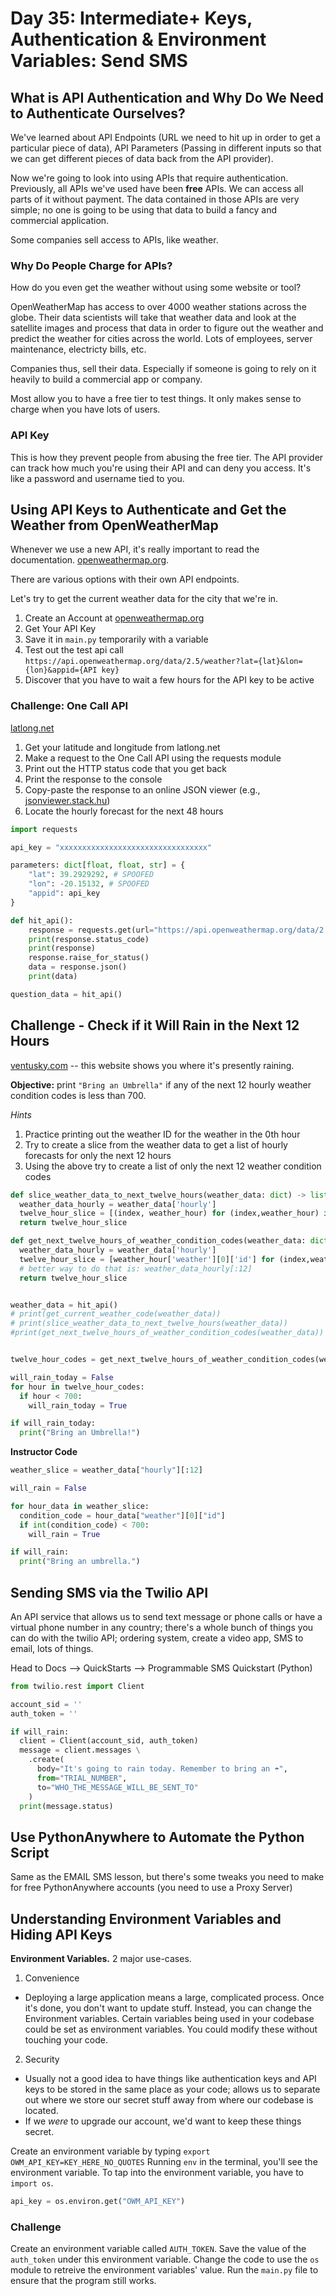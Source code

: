 # Day 35: Intermediate+ Keys, Authentication & Environment Variables: Send SMS

## What is API Authentication and Why Do We Need to Authenticate Ourselves?

We've learned about API Endpoints (URL we need to hit up in order to get a particular piece of data), API Parameters (Passing in different inputs so that we can get different pieces of data back from the API provider).

Now we're going to look into using APIs that require authentication. Previously, all APIs we've used have been **free** APIs. We can access all parts of it without payment. The data contained in those APIs are very simple; no one is going to be using that data to build a fancy and commercial application.

Some companies sell access to APIs, like weather. 

### Why Do People Charge for APIs?

How do you even get the weather without using some website or tool? 

OpenWeatherMap has access to over 4000 weather stations across the globe. Their data scientists will take that weather data and look at the satellite images and process that data in order to figure out the weather and predict the weather for cities across the world. Lots of employees, server maintenance, electricty bills, etc. 

Companies thus, sell their data. Especially if someone is going to rely on it heavily to build a commercial app or company.

Most allow you to have a free tier to test things. It only makes sense to charge when you have lots of users.

### API Key

This is how they prevent people from abusing the free tier. The API provider can track how much you're using their API and can deny you access. It's like a password and username tied to you.

## Using API Keys to Authenticate and Get the Weather from OpenWeatherMap

Whenever we use a new API, it's really important to read the documentation. [openweathermap.org](openweathermap.org/api).

There are various options with their own API endpoints. 

Let's try to get the current weather data for the city that we're in.

1. Create an Account at [openweathermap.org](openweathermap.org)
2. Get Your API Key
3. Save it in `main.py` temporarily with a variable
4. Test out the test api call `https://api.openweathermap.org/data/2.5/weather?lat={lat}&lon={lon}&appid={API key}`
5. Discover that you have to wait a few hours for the API key to be active

### Challenge: One Call API

[latlong.net](latlong.net)

1. Get your latitude and longitude from latlong.net
2. Make a request to the One Call API using the requests module
3. Print out the HTTP status code that you get back
4. Print the response to the console
5. Copy-paste the response to an online JSON viewer (e.g., [jsonviewer.stack.hu](jsonviewer.stack.hu))
6. Locate the hourly forecast for the next 48 hours

```py
import requests

api_key = "xxxxxxxxxxxxxxxxxxxxxxxxxxxxxxxxx"

parameters: dict[float, float, str] = {
    "lat": 39.2929292, # SPOOFED
    "lon": -20.15132, # SPOOFED
    "appid": api_key
}

def hit_api():
    response = requests.get(url="https://api.openweathermap.org/data/2.5/onecall", params=parameters)
    print(response.status_code)
    print(response)
    response.raise_for_status()
    data = response.json()
    print(data)

question_data = hit_api()
```

## Challenge - Check if it Will Rain in the Next 12 Hours

[ventusky.com](ventusky.com) -- this website shows you where it's presently raining.

**Objective:** print `"Bring an Umbrella"` if any of the next 12 hourly weather condition codes is less than 700.

*Hints*
1. Practice printing out the weather ID for the weather in the 0th hour
2. Try to create a slice from the weather data to get a list of hourly forecasts for only the next 12 hours
3. Using the above try to create a list of only the next 12 weather condition codes

```py
def slice_weather_data_to_next_twelve_hours(weather_data: dict) -> list:
  weather_data_hourly = weather_data['hourly']
  twelve_hour_slice = [(index, weather_hour) for (index,weather_hour) in enumerate(weather_data_hourly) if index < 12]
  return twelve_hour_slice

def get_next_twelve_hours_of_weather_condition_codes(weather_data: dict) -> list:
  weather_data_hourly = weather_data['hourly']
  twelve_hour_slice = [weather_hour['weather'][0]['id'] for (index,weather_hour) in enumerate(weather_data_hourly) if index < 12]
  # better way to do that is: weather_data_hourly[:12]
  return twelve_hour_slice


weather_data = hit_api()
# print(get_current_weather_code(weather_data))
# print(slice_weather_data_to_next_twelve_hours(weather_data))
#print(get_next_twelve_hours_of_weather_condition_codes(weather_data))


twelve_hour_codes = get_next_twelve_hours_of_weather_condition_codes(weather_data)

will_rain_today = False
for hour in twelve_hour_codes:
  if hour < 700:
    will_rain_today = True

if will_rain_today:
  print("Bring an Umbrella!")
```

**Instructor Code**
```py
weather_slice = weather_data["hourly"][:12]

will_rain = False

for hour_data in weather_slice:
  condition_code = hour_data["weather"][0]["id"]
  if int(condition_code) < 700:
    will_rain = True

if will_rain:
  print("Bring an umbrella.")
```

## Sending SMS via the Twilio API
An API service that allows us to send text message or phone calls or have a virtual phone number in any country; there's a whole bunch of things you can do with the twilio API; ordering system, create a video app, SMS to email, lots of things.

Head to Docs --> QuickStarts --> Programmable SMS Quickstart (Python)

```py
from twilio.rest import Client

account_sid = ''
auth_token = ''

if will_rain:
  client = Client(account_sid, auth_token)
  message = client.messages \
    .create(
      body="It's going to rain today. Remember to bring an ☂️",
      from="TRIAL_NUMBER",
      to="WHO_THE_MESSAGE_WILL_BE_SENT_TO"
    )
  print(message.status)
```

## Use PythonAnywhere to Automate the Python Script
Same as the EMAIL SMS lesson, but there's some tweaks you need to make for free PythonAnywhere accounts (you need to use a Proxy Server)

## Understanding Environment Variables and Hiding API Keys

**Environment Variables.** 2 major use-cases.
1. Convenience
  - Deploying a large application means a large, complicated process. Once it's done, you don't want to update stuff. Instead, you can change the Environment variables. Certain variables being used in your codebase could be set as environment variables. You could modify these without touching your code.
2. Security
  - Usually not a good idea to have things like authentication keys and API keys to be stored in the same place as your code; allows us to separate out where we store our secret stuff away from where our codebase is located.
  - If we *were* to upgrade our account, we'd want to keep these things secret.

Create an environment variable by typing `export OWM_API_KEY=KEY_HERE_NO_QUOTES`
Running `env` in the terminal, you'll see the environment variable.
To tap into the environment variable, you have to `import os`.

```py
api_key = os.environ.get("OWM_API_KEY")
```

### Challenge
Create an environment variable called `AUTH_TOKEN`.
Save the value of the `auth_token` under this environment variable.
Change the code to use the `os` module to retreive the environment variables' value.
Run the `main.py` file to ensure that the program still works.